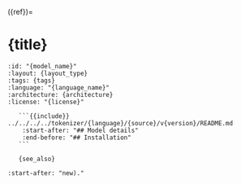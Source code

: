 ({ref})=
# {title}

``````{{tokenizer}} {title}
:id: "{model_name}"
:layout: {layout_type}
:tags: {tags}
:language: "{language_name}"
:architecture: {architecture}
:license: "{license}"

   ```{{include}} ../../../../tokenizer/{language}/{source}/v{version}/README.md
    :start-after: "## Model details"
    :end-before: "## Installation"
   ```

   {see_also}

``````

```{{include}} ../../../../tokenizer/{language}/{source}/v{version}/README.md
:start-after: "new)."
```
